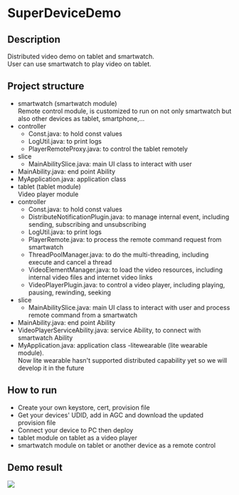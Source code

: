 # SuperDeviceDemo

## Description

Distributed video demo on tablet and smartwatch.  
User can use smartwatch to play video on tablet.  

## Project structure
- smartwatch (smartwatch module)  
 Remote control module, is customized to run on not only smartwatch but also other devices as tablet, smartphone,...
 - controller
   - Const.java: to hold const values
   - LogUtil.java: to print logs
   - PlayerRemoteProxy.java: to control the tablet remotely
 - slice
   - MainAbilitySlice.java: main UI class to interact with user
 - MainAbility.java: end point Ability
 - MyApplication.java: application class
- tablet (tablet module)  
 Video player module
 - controller
   - Const.java: to hold const values
   - DistributeNotificationPlugin.java: to manage internal event, including sending, subscribing and unsubscribing
   - LogUtil.java: to print logs
   - PlayerRemote.java: to process the remote command request from smartwatch
   - ThreadPoolManager.java: to do the multi-threading, including execute and cancel a thread
   - VideoElementManager.java: to load the video resources, including internal video files and internet video links
   - VideoPlayerPlugin.java: to control a video player, including playing, pausing, rewinding, seeking
 - slice
   - MainAbilitySlice.java: main UI class to interact with user and process remote command from a smartwatch
 - MainAbility.java: end point Ability
 - VideoPlayerServiceAbility.java: service Ability, to connect with smartwatch Ability 
 - MyApplication.java: application class
-litewearable (lite wearable module).  
 Now lite wearable hasn't supported distributed capability yet so we will develop it in the future
 
## How to run
- Create your own keystore, cert, provision file
- Get your devices' UDID, add in AGC and download the updated provision file  
- Connect your device to PC then deploy 
 - tablet module on tablet as a video player
 - smartwatch module on tablet or another device as a remote control 

## Demo result
![](screenshot/distributedVideoDemo.gif)
